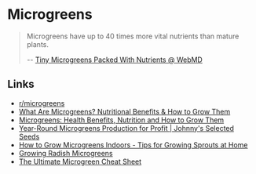 # Microgreens

> Microgreens have up to 40 times more vital nutrients than mature plants.
>
> -- [Tiny Microgreens Packed With Nutrients @ WebMD](https://www.webmd.com/diet/news/20120831/tiny-microgreens-packed-nutrients)



## Links

- [r/microgreens](https://www.reddit.com/r/microgreens/)
- [What Are Microgreens? Nutritional Benefits & How to Grow Them](https://draxe.com/nutrition/microgreens/)
- [Microgreens: Health Benefits, Nutrition and How to Grow Them](https://www.healthline.com/nutrition/microgreens)
- [Year-Round Microgreens Production for Profit | Johnny's Selected Seeds](http://www.johnnyseeds.com/growers-library/vegetables/year-round-micro-greens-production.html)
- [How to Grow Microgreens Indoors - Tips for Growing Sprouts at Home](https://www.goodhousekeeping.com/home/gardening/a20705635/growing-microgreens/)
- [Growing Radish Microgreens](https://homemicrogreens.com/radish-microgreens/)
- [The Ultimate Microgreen Cheat Sheet](https://www.bootstrapfarmer.com/blogs/microgreens/the-ultimate-microgreen-cheat-sheet)


